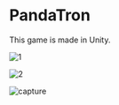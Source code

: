 # PandaTron

This game is made in Unity.

![1](https://cloud.githubusercontent.com/assets/18756606/24375895/e168ee3c-12ee-11e7-8259-ce97fa6bb261.PNG)

![2](https://cloud.githubusercontent.com/assets/18756606/24375923/f90d72a6-12ee-11e7-93ad-acb155438347.PNG)

![capture](https://cloud.githubusercontent.com/assets/18756606/24375941/03df13ba-12ef-11e7-95ec-131a19029931.PNG)

